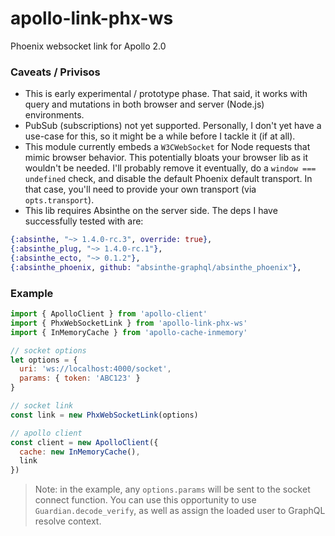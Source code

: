 # apollo-link-phx-ws
Phoenix websocket link for Apollo 2.0

### Caveats / Privisos

* This is early experimental / prototype phase.  That said, it works with query and mutations in both browser and server (Node.js) environments.
* PubSub (subscriptions) not yet supported.  Personally, I don't yet have a use-case for this, so it might be a while before I tackle it (if at all).
* This module currently embeds a `W3CWebSocket` for Node requests that mimic browser behavior.  This potentially bloats your browser lib as it wouldn't be needed.  I'll probably remove it eventually, do a `window === undefined` check, and disable the default Phoenix default transport.  In that case, you'll need to provide your own transport (via `opts.transport`).
* This lib requires Absinthe on the server side.  The deps I have successfully tested with are:

```elixir
{:absinthe, "~> 1.4.0-rc.3", override: true},
{:absinthe_plug, "~> 1.4.0-rc.1"},
{:absinthe_ecto, "~> 0.1.2"},
{:absinthe_phoenix, github: "absinthe-graphql/absinthe_phoenix"},
```

### Example

```javascript
import { ApolloClient } from 'apollo-client'
import { PhxWebSocketLink } from 'apollo-link-phx-ws'
import { InMemoryCache } from 'apollo-cache-inmemory'

// socket options
let options = {
  uri: 'ws://localhost:4000/socket',
  params: { token: 'ABC123' }
}

// socket link
const link = new PhxWebSocketLink(options)

// apollo client
const client = new ApolloClient({
  cache: new InMemoryCache(),
  link
})
```

> Note: in the example, any `options.params` will be sent to the socket connect function.  You can use this opportunity to use `Guardian.decode_verify`, as well as assign the loaded user to GraphQL resolve context.